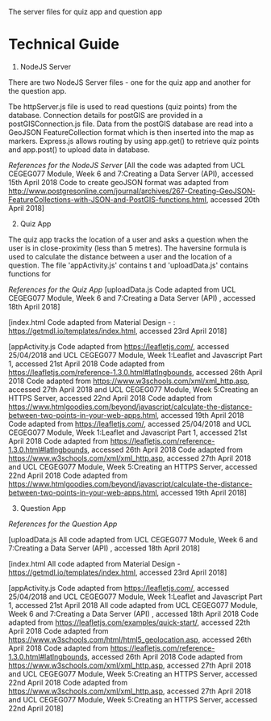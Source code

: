 The server files for quiz app and question app 

# Technical Guide

1. NodeJS Server

There are two NodeJS Server files - one for the quiz app and another for the question app. 

Tbe httpServer.js file is used to read questions (quiz points) from the database. Connection details for postGIS are provided in a postGISConnection.js file. Data from the postGIS database are read into a GeoJSON FeatureCollection format which is then inserted into the map as markers. Express.js allows routing by using app.get() to retrieve quiz points and app.post() to upload data in database. 

*References for the NodeJS Server*
[All the code was adapted from UCL CEGEG077 Module, Week 6 and 7:Creating a Data Server (API), accessed 15th April 2018
Code to create geoJSON format was adapted from http://www.postgresonline.com/journal/archives/267-Creating-GeoJSON-FeatureCollections-with-JSON-and-PostGIS-functions.html, accessed 20th April 2018]


2. Quiz App

The quiz app tracks the location of a user and asks a question when the user is in close-proximity (less than 5 metres). The haversine formula is used to calculate the distance between a user and the location of a question. The file 'appActivity.js' contains t and 'uploadData.js' contains functions for 

*References for the Quiz App*
[uploadData.js 
Code adapted from UCL CEGEG077 Module, Week 6 and 7:Creating a Data Server (API) , accessed 18th April 2018]

[index.html 
Code adapted from Material Design - : https://getmdl.io/templates/index.html, accessed 23rd April 2018]

[appActivity.js 
Code adapted from https://leafletjs.com/, accessed 25/04/2018 and UCL CEGEG077 Module, Week 1:Leaflet and Javascript Part 1, accessed 21st April 2018
Code adapted from https://leafletjs.com/reference-1.3.0.html#latlngbounds, accessed 26th April 2018
Code adapted from https://www.w3schools.com/xml/xml_http.asp, accessed 27th April 2018 and UCL CEGEG077 Module, Week 5:Creating an HTTPS Server, accessed 22nd April 2018
Code adapted from https://www.htmlgoodies.com/beyond/javascript/calculate-the-distance-between-two-points-in-your-web-apps.html, accessed 19th April 2018
Code adapted from https://leafletjs.com/, accessed 25/04/2018 and UCL CEGEG077 Module, Week 1:Leaflet and Javascript Part 1, accessed 21st April 2018
Code adapted from https://leafletjs.com/reference-1.3.0.html#latlngbounds, accessed 26th April 2018
Code adapted from https://www.w3schools.com/xml/xml_http.asp, accessed 27th April 2018 and UCL CEGEG077 Module, Week 5:Creating an HTTPS Server, accessed 22nd April 2018
Code adapted from https://www.htmlgoodies.com/beyond/javascript/calculate-the-distance-between-two-points-in-your-web-apps.html, accessed 19th April 2018]


3. Question App

*References for the Question App*

[uploadData.js 
All code adapted from UCL CEGEG077 Module, Week 6 and 7:Creating a Data Server (API) , accessed 18th April 2018]

[index.html 
All code adapted from Material Design -https://getmdl.io/templates/index.html, accessed 23rd April 2018]

[appActivity.js 
Code adapted from https://leafletjs.com/, accessed 25/04/2018 and UCL CEGEG077 Module, Week 1:Leaflet and Javascript Part 1, accessed 21st April 2018
All code adapted from UCL CEGEG077 Module, Week 6 and 7:Creating a Data Server (API) , accessed 18th April 2018
Code adapted from https://leafletjs.com/examples/quick-start/, accessed 22th April 2018
Code adapted from https://www.w3schools.com/html/html5_geolocation.asp, accessed 26th April 2018
Code adapted from https://leafletjs.com/reference-1.3.0.html#latlngbounds, accessed 26th April 2018
Code adapted from https://www.w3schools.com/xml/xml_http.asp, accessed 27th April 2018 and UCL CEGEG077 Module, Week 5:Creating an HTTPS Server, accessed 22nd April 2018
Code adapted from https://www.w3schools.com/xml/xml_http.asp, accessed 27th April 2018 and UCL CEGEG077 Module, Week 5:Creating an HTTPS Server, accessed 22nd April 2018]
